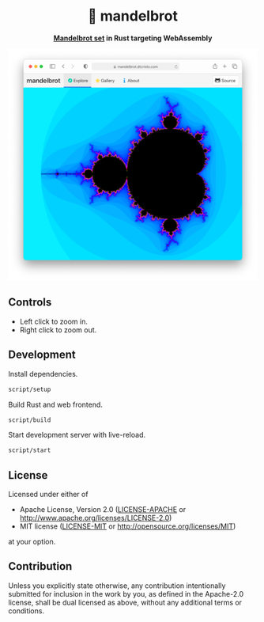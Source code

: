 <div align="center">
  <h1>🔮 mandelbrot</h1>
  <p>
    <strong>
      <a href="https://en.wikipedia.org/wiki/Mandelbrot_set">Mandelbrot set</a>
      in Rust targeting WebAssembly
    </strong>
  </p>
  <a href="https://mandelbrot.dtcristo.com/">
    <img src="images/mandelbrot.png" />
  </a>
</div>

## Controls

- Left click to zoom in.
- Right click to zoom out.

## Development

Install dependencies.

```sh
script/setup
```

Build Rust and web frontend.

```sh
script/build
```

Start development server with live-reload.

```sh
script/start
```

## License

Licensed under either of

- Apache License, Version 2.0
  ([LICENSE-APACHE](LICENSE-APACHE) or http://www.apache.org/licenses/LICENSE-2.0)
- MIT license
  ([LICENSE-MIT](LICENSE-MIT) or http://opensource.org/licenses/MIT)

at your option.

## Contribution

Unless you explicitly state otherwise, any contribution intentionally submitted
for inclusion in the work by you, as defined in the Apache-2.0 license, shall be
dual licensed as above, without any additional terms or conditions.
